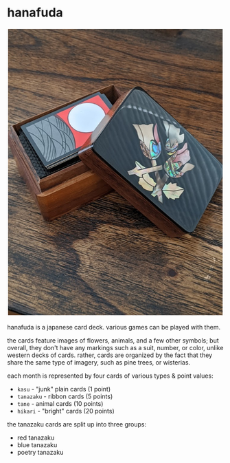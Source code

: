 # hanafuda

<img src="resources/img/hanafuda.png" width=500 style="border: 2px solid white"></img>

hanafuda is a japanese card deck. various games can be played with them.

the cards feature images of flowers, animals, and a few other symbols; but
overall, they don't have any markings such as a suit, number, or color, unlike
western decks of cards. rather, cards are organized by the fact that they share
the same type of imagery, such as pine trees, or wisterias.

each month is represented by four cards of various types & point values:

* `kasu` - "junk" plain cards (1 point)
* `tanazaku` - ribbon cards (5 points)
* `tane` - animal cards (10 points)
* `hikari` - "bright" cards (20 points)

the tanazaku cards are split up into three groups:
* red tanazaku
* blue tanazaku
* poetry tanazaku

